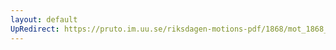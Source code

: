 ```yaml
---
layout: default
UpRedirect: https://pruto.im.uu.se/riksdagen-motions-pdf/1868/mot_1868__ak__62/mot_1868__ak__62-005.pdf
---
```

